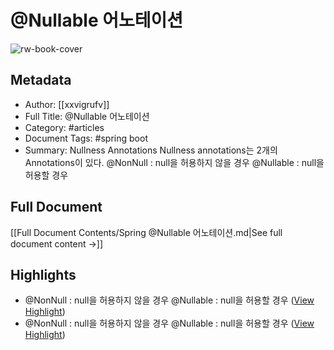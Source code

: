 # <Spring> @Nullable 어노테이션

![rw-book-cover](https://img1.daumcdn.net/thumb/R800x0/?scode=mtistory2&fname=https%3A%2F%2Ft1.daumcdn.net%2Ftistory_admin%2Fstatic%2Fimages%2FopenGraph%2Fopengraph.png)

## Metadata
- Author: [[xxvigrufv]]
- Full Title: <Spring> @Nullable 어노테이션
- Category: #articles
- Document Tags:  #spring boot 
- Summary: Nullness Annotations Nullness annotations는 2개의 Annotations이 있다. @NonNull : null을 허용하지 않을 경우 @Nullable : null을 허용할 경우

## Full Document
[[Full Document Contents/Spring @Nullable 어노테이션.md|See full document content →]]

## Highlights
- @NonNull : null을 허용하지 않을 경우 
  @Nullable : null을 허용할 경우 ([View Highlight](https://read.readwise.io/read/01hdq88adxywmjf2j2sg01cknv))
- @NonNull : null을 허용하지 않을 경우 
  @Nullable : null을 허용할 경우 ([View Highlight](https://read.readwise.io/read/01he1n69ttbg132y9n39jze0e6))
